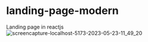 # landing-page-modern
Landing page in reactjs
![screencapture-localhost-5173-2023-05-23-11_49_20](https://github.com/urtaav/landing-page-modern/assets/30246385/5235a41e-678c-413c-8ed7-83673cb68cfe)
